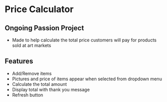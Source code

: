 # Price Calculator

## Ongoing Passion Project 
- Made to help calculate the total price customers will pay for products sold at art markets

## Features 
- Add/Remove items
- Pictures and price of items appear when selected from dropdown menu
- Calculate the total amount
- Display total with thank you message
- Refresh button

